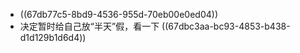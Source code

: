 - ((67db77c5-8bd9-4536-955d-70eb00e0ed04))
- 决定暂时给自己放“半天”假，看一下 ((67dbc3aa-bc93-4853-b438-d1d129b1d6d4))